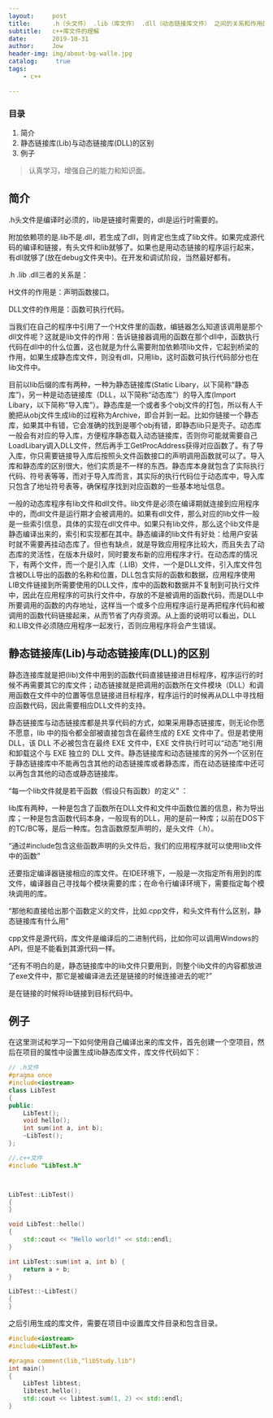 ```yaml
---
layout:     post
title:      .h（头文件） .lib（库文件） .dll（动态链接库文件） 之间的关系和作用的区分
subtitle:   c++库文件的理解
date:       2019-10-31
author:     Jow
header-img: img/about-bg-walle.jpg
catalog: 	 true 
tags:
    - c++

---
```


### 目录
1. 简介
2. 静态链接库(Lib)与动态链接库(DLL)的区别 
3. 例子


> 认真学习，增强自己的能力和知识面。


## 简介

.h头文件是编译时必须的，lib是链接时需要的，dll是运行时需要的。

附加依赖项的是.lib不是.dll，若生成了dll，则肯定也生成了lib文件。如果完成源代码的编译和链接，有头文件和lib就够了。如果也是用动态链接的程序运行起来，有dll就够了(放在debug文件夹中)。在开发和调试阶段，当然最好都有。

.h .lib .dll三者的关系是：

H文件的作用是：声明函数接口。

DLL文件的作用是：函数可执行代码。

当我们在自己的程序中引用了一个H文件里的函数，编链器怎么知道该调用是那个dll文件呢？这就是lib文件的作用：告诉链接器调用的函数在那个dll中，函数执行代码在dll中的什么位置，这也就是为什么需要附加依赖项lib文件，它起到桥梁的作用，如果生成静态库文件，则没有dll，只用lib，这时函数可执行代码部分也在lib文件中。

目前以lib后缀的库有两种，一种为静态链接库(Static Libary，以下简称“静态库”)，另一种是动态链接库（DLL，以下简称“动态库”）的导入库(Import Libary，以下简称“导入库”）。静态库是一个或者多个obj文件的打包，所以有人干脆把从obj文件生成lib的过程称为Archive，即合并到一起。比如你链接一个静态库，如果其中有错，它会准确的找到是哪个obj有错，即静态lib只是壳子。动态库一般会有对应的导入库，方便程序静态载入动态链接库，否则你可能就需要自己LoadLibary调入DLL文件，然后再手工GetProcAddress获得对应函数了。有了导入库，你只需要链接导入库后按照头文件函数接口的声明调用函数就可以了。导入库和静态库的区别很大，他们实质是不一样的东西。静态库本身就包含了实际执行代码、符号表等等，而对于导入库而言，其实际的执行代码位于动态库中，导入库只包含了地址符号表等，确保程序找到对应函数的一些基本地址信息。

一般的动态库程序有lib文件和dll文件。lib文件是必须在编译期就连接到应用程序中的，而dll文件是运行期才会被调用的。如果有dll文件，那么对应的lib文件一般是一些索引信息，具体的实现在dll文件中。如果只有lib文件，那么这个lib文件是静态编译出来的，索引和实现都在其中。静态编译的lib文件有好处：给用户安装时就不需要再挂动态库了。但也有缺点，就是导致应用程序比较大，而且失去了动态库的灵活性，在版本升级时，同时要发布新的应用程序才行。在动态库的情况下，有两个文件，而一个是引入库（.LIB）文件，一个是DLL文件，引入库文件包含被DLL导出的函数的名称和位置，DLL包含实际的函数和数据，应用程序使用LIB文件链接到所需要使用的DLL文件，库中的函数和数据并不复制到可执行文件中，因此在应用程序的可执行文件中，存放的不是被调用的函数代码，而是DLL中所要调用的函数的内存地址，这样当一个或多个应用程序运行是再把程序代码和被调用的函数代码链接起来，从而节省了内存资源。从上面的说明可以看出，DLL和.LIB文件必须随应用程序一起发行，否则应用程序将会产生错误。

## 静态链接库(Lib)与动态链接库(DLL)的区别 

 静态连接库就是把(lib)文件中用到的函数代码直接链接进目标程序，程序运行的时候不再需要其它的库文件；动态链接就是把调用的函数所在文件模块（DLL）和调用函数在文件中的位置等信息链接进目标程序，程序运行的时候再从DLL中寻找相应函数代码，因此需要相应DLL文件的支持。

静态链接库与动态链接库都是共享代码的方式，如果采用静态链接库，则无论你愿不愿意，lib 中的指令都全部被直接包含在最终生成的 EXE 文件中了。但是若使用 DLL，该 DLL 不必被包含在最终 EXE 文件中，EXE 文件执行时可以“动态”地引用和卸载这个与 EXE 独立的 DLL 文件。静态链接库和动态链接库的另外一个区别在于静态链接库中不能再包含其他的动态链接库或者静态库，而在动态链接库中还可以再包含其他的动态或静态链接库。

“每一个lib文件就是若干函数（假设只有函数）的定义” ：

lib库有两种，一种是包含了函数所在DLL文件和文件中函数位置的信息，称为导出库；一种是包含函数代码本身，一般现有的DLL，用的是前一种库；以前在DOS下的TC/BC等，是后一种库。包含函数原型声明的，是头文件（.h）。 

“通过#include包含这些函数声明的头文件后，我们的应用程序就可以使用lib文件中的函数”

还要指定编译器链接相应的库文件。在IDE环境下，一般是一次指定所有用到的库文件，编译器自己寻找每个模块需要的库；在命令行编译环境下，需要指定每个模块调用的库。 

“那他和直接给出那个函数定义的文件，比如.cpp文件，和头文件有什么区别，静态链接库有什么用” 

cpp文件是源代码，库文件是编译后的二进制代码，比如你可以调用Windows的API，但是不能看到其源代码一样。 

“还有不明白的是，静态链接库中的lib文件只要用到，则整个lib文件的内容都放进了exe文件中，那它是被编译进去还是链接的时候连接进去的呢?” 

是在链接的时候将lib链接到目标代码中。

## 例子
在这里测试和学习一下如何使用自己编译出来的库文件，首先创建一个空项目，然后在项目的属性中设置生成lib静态库文件，库文件代码如下：

```c++
// .h文件
#pragma once
#include<iostream>
class LibTest
{
public:
	LibTest();
	void hello();
	int sum(int a, int b);
	~LibTest();
};

//.c++文件
#include "LibTest.h"



LibTest::LibTest()
{
}

void LibTest::hello()
{
	std::cout << "Hello world!" << std::endl;
}

int LibTest::sum(int a, int b) {
	return a + b;
}

LibTest::~LibTest()
{
}

```

之后引用生成的库文件，需要在项目中设置库文件目录和包含目录。

```c++
#include<iostream>
#include<LibTest.h>

#pragma comment(lib,"libStudy.lib")
int main()
{
	LibTest libtest;
	libtest.hello();
	std::cout << libtest.sum(1, 2) << std::endl;
}
```
